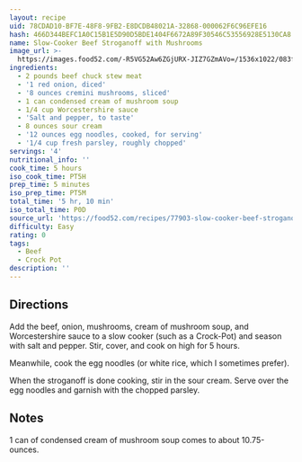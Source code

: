 ```yaml
---
layout: recipe
uid: 78CDAD10-BF7E-48F8-9FB2-E8DCDB48021A-32868-000062F6C96EFE16
hash: 466D344BEFC1A0C15B1E5D90D5BDE1404F6672A89F30546C53556928E5130CA8
name: Slow-Cooker Beef Stroganoff with Mushrooms
image_url: >-
  https://images.food52.com/-R5VG52Aw6ZGjURX-JIZ7GZmAVo=/1536x1022/083f2100-ffb8-42f0-aca2-d43696d23541--2018-0928_slow-cooker-beef-stroganoff_3x2_julia-gartland_345.jpg
ingredients:
  - 2 pounds beef chuck stew meat
  - '1 red onion, diced'
  - '8 ounces cremini mushrooms, sliced'
  - 1 can condensed cream of mushroom soup
  - 1/4 cup Worcestershire sauce
  - 'Salt and pepper, to taste'
  - 8 ounces sour cream
  - '12 ounces egg noodles, cooked, for serving'
  - '1/4 cup fresh parsley, roughly chopped'
servings: '4'
nutritional_info: ''
cook_time: 5 hours
iso_cook_time: PT5H
prep_time: 5 minutes
iso_prep_time: PT5M
total_time: '5 hr, 10 min'
iso_total_time: P0D
source_url: 'https://food52.com/recipes/77903-slow-cooker-beef-stroganoff-with-mushrooms'
difficulty: Easy
rating: 0
tags:
  - Beef
  - Crock Pot
description: ''
---
```

## Directions

Add the beef, onion, mushrooms, cream of mushroom soup, and Worcestershire sauce to a slow cooker (such as a Crock-Pot) and season with salt and pepper. Stir, cover, and cook on high for 5 hours.

Meanwhile, cook the egg noodles (or white rice, which I sometimes prefer).

When the stroganoff is done cooking, stir in the sour cream. Serve over the egg noodles and garnish with the chopped parsley.
## Notes

1 can of condensed cream of mushroom soup comes to about 10.75-ounces.
